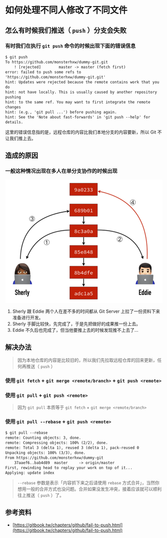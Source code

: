 # 如何处理不同人修改了不同文件

## 怎么有时候我们推送（ `push` ）分支会失败

### 有时我们在执行 `git push` 命令的时候出现下面的错误信息

```shell
$ git push
To https://github.com/monsterhxw/dummy-git.git
    ! [rejected]        master -> master (fetch first)
error: failed to push some refs to 'https://github.com/monsterhxw/dummy-git.git'
hint: Updates were rejected because the remote contains work that you do
hint: not have locally. This is usually caused by another repository pushing
hint: to the same ref. You may want to first integrate the remote changes
hint: (e.g., 'git pull ...') before pushing again.
hint: See the 'Note about fast-forwards' in 'git push --help' for details.
```

这里的错误信息指的是，远程仓库的内容比我们本地分支的内容要新，所以 Git 不让我们推上去。

## 造成的原因

### 一般这种情况出现在多人在单分支协作的时候出现

![git-push-fail-1](images/git-push-fail-1.png)

1. Sherly 跟 Eddie 两个人在差不多的时间都从 Git Server 上拉了一份资料下来准备进行开发。
2. Sherly 手脚比较快，先完成了，于是先把做好的成果推一份上去。
3. Eddie 不久后也完成了，但当他要推上去的时候发现推不上去了…

## 解决办法

> 因为本地仓库的内容是比较旧的，所以我们先拉取远程仓库的回来更新，任何再推送（ `push` ）

### 使用 `git fetch` + `git merge <remote/branch>` + `git push <remote>`

### 使用 `git pull` + `git push <remote>`

> 因为 `git pull` 本质等于 `git fetch` + `git merge <remote/branch>`

### 使用 `git pull --rebase` + `git push <remote>`

```shell
$ git pull --rebase
remote: Counting objects: 3, done.
remote: Compressing objects: 100% (2/2), done.
remote: Total 3 (delta 1), reused 3 (delta 1), pack-reused 0
Unpacking objects: 100% (3/3), done.
From https://github.com/monsterhxw/dummy-git
    37aaef6..bab4d89  master     -> origin/master
First, rewinding head to replay your work on top of it...
Applying: update index
```

> `--rebase` 参数是表示「内容抓下来之后请使用 `rebase` 方式合并」，当然你想用一般的合并方式也没问题。合并如果没发生冲突，接着应该就可以顺利往上推送（ `push` ）了。

## 参考资料

- [https://gitbook.tw/chapters/github/fail-to-push.html](https://gitbook.tw/chapters/github/fail-to-push.html)

